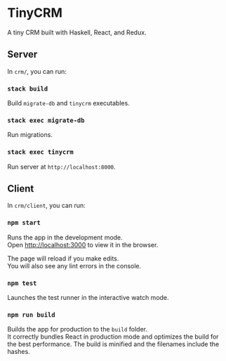 # TinyCRM

A tiny CRM built with Haskell, React, and Redux.

## Server
In `crm/`, you can run:

### `stack build`
Build `migrate-db` and `tinycrm` executables.

### `stack exec migrate-db`
Run migrations.

### `stack exec tinycrm`
Run server at `http://localhost:8000`.


## Client
In `crm/client`, you can run:

### `npm start`
Runs the app in the development mode.<br>
Open [http://localhost:3000](http://localhost:3000) to view it in the browser.

The page will reload if you make edits.<br>
You will also see any lint errors in the console.

### `npm test`
Launches the test runner in the interactive watch mode.<br>

### `npm run build`
Builds the app for production to the `build` folder.<br>
It correctly bundles React in production mode and optimizes the build for the best performance.
The build is minified and the filenames include the hashes.<br>